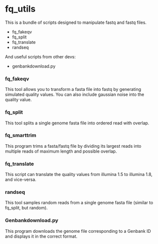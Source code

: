 fq_utils
========

This is a bundle of scripts designed to manipulate fastq and fastq files.

* fq_fakeqv
* fq_split
* fq_translate
* randseq
 

And useful scripts from other devs:
* genbankdownload.py

### fq_fakeqv
This tool allows you to transform a fasta file into fastq by generating simulated quality values. You can also include gaussian noise into the quality value.


### fq_split
This tool splits a single genome fasta file into ordered read with overlap. 

### fq_smarttrim
This program trims a fasta/fastq file by dividing its largest reads into multiple reads of maximum length and possible overlap.
### fq_translate
This script can translate the quality values from illumina 1.5 to illumina 1.8, and vice-versa.

### randseq
This tool samples random reads from a single genome fasta file (similar to fq_split, but random).


### Genbankdownload.py
This program downloads the genome file corresponding to a Genbank ID and displays it in the correct format.
